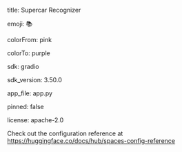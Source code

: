 title: Supercar Recognizer

emoji: 📚

colorFrom: pink

colorTo: purple

sdk: gradio

sdk_version: 3.50.0

app_file: app.py

pinned: false

license: apache-2.0


Check out the configuration reference at https://huggingface.co/docs/hub/spaces-config-reference
